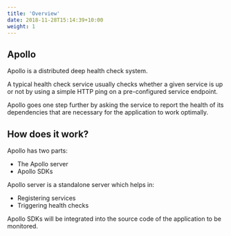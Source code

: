 ```yaml
---
title: 'Overview'
date: 2018-11-28T15:14:39+10:00
weight: 1
---
```


## Apollo

Apollo is a distributed deep health check system.

A typical health check service usually checks whether a given service is up or not by using a simple HTTP ping on a pre-configured service endpoint.

Apollo goes one step further by asking the service to report the health of its dependencies that are necessary for the application to work optimally.

## How does it work?

Apollo has two parts:

- The Apollo server
- Apollo SDKs

Apollo server is a standalone server which helps in:
- Registering services
- Triggering health checks

Apollo SDKs will be integrated into the source code of the application to be monitored.
